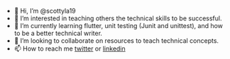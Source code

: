 - 👋 Hi, I’m @scottyla19
- 👀 I’m interested in teaching others the technical skills to be successful.
- 🌱 I’m currently learning flutter, unit testing (Junit and unittest), and how to be a better technical writer. 
- 💞️ I’m looking to collaborate on resources to teach technical concepts.
- 📫 How to reach me [twitter](https://twitter.com/LaforestScott) or [linkedin](https://www.linkedin.com/in/scott-laforest-386239171/)


